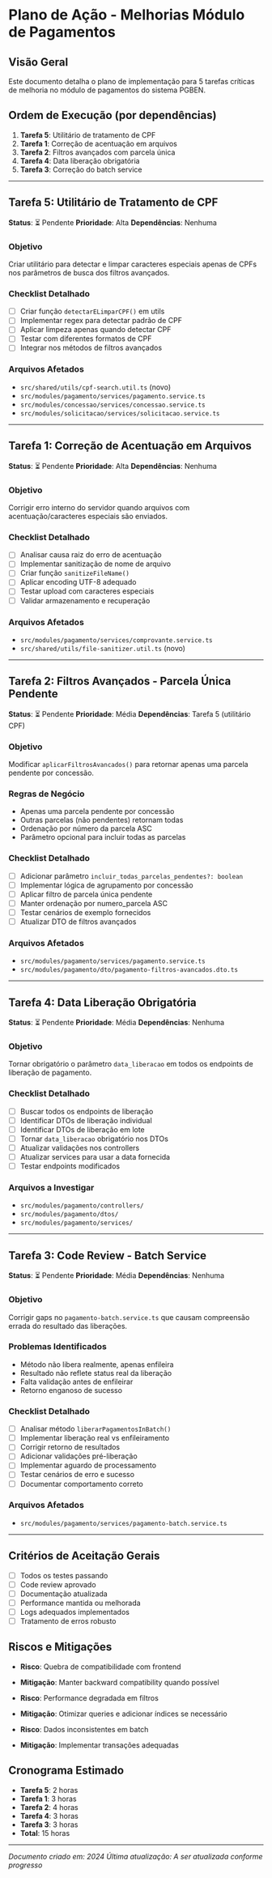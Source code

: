 # Plano de Ação - Melhorias Módulo de Pagamentos

## Visão Geral
Este documento detalha o plano de implementação para 5 tarefas críticas de melhoria no módulo de pagamentos do sistema PGBEN.

## Ordem de Execução (por dependências)
1. **Tarefa 5**: Utilitário de tratamento de CPF
2. **Tarefa 1**: Correção de acentuação em arquivos
3. **Tarefa 2**: Filtros avançados com parcela única
4. **Tarefa 4**: Data liberação obrigatória
5. **Tarefa 3**: Correção do batch service

---

## Tarefa 5: Utilitário de Tratamento de CPF
**Status**: ⏳ Pendente
**Prioridade**: Alta
**Dependências**: Nenhuma

### Objetivo
Criar utilitário para detectar e limpar caracteres especiais apenas de CPFs nos parâmetros de busca dos filtros avançados.

### Checklist Detalhado
- [ ] Criar função `detectarELimparCPF()` em utils
- [ ] Implementar regex para detectar padrão de CPF
- [ ] Aplicar limpeza apenas quando detectar CPF
- [ ] Testar com diferentes formatos de CPF
- [ ] Integrar nos métodos de filtros avançados

### Arquivos Afetados
- `src/shared/utils/cpf-search.util.ts` (novo)
- `src/modules/pagamento/services/pagamento.service.ts`
- `src/modules/concessao/services/concessao.service.ts`
- `src/modules/solicitacao/services/solicitacao.service.ts`

---

## Tarefa 1: Correção de Acentuação em Arquivos
**Status**: ⏳ Pendente
**Prioridade**: Alta
**Dependências**: Nenhuma

### Objetivo
Corrigir erro interno do servidor quando arquivos com acentuação/caracteres especiais são enviados.

### Checklist Detalhado
- [ ] Analisar causa raiz do erro de acentuação
- [ ] Implementar sanitização de nome de arquivo
- [ ] Criar função `sanitizeFileName()`
- [ ] Aplicar encoding UTF-8 adequado
- [ ] Testar upload com caracteres especiais
- [ ] Validar armazenamento e recuperação

### Arquivos Afetados
- `src/modules/pagamento/services/comprovante.service.ts`
- `src/shared/utils/file-sanitizer.util.ts` (novo)

---

## Tarefa 2: Filtros Avançados - Parcela Única Pendente
**Status**: ⏳ Pendente
**Prioridade**: Média
**Dependências**: Tarefa 5 (utilitário CPF)

### Objetivo
Modificar `aplicarFiltrosAvancados()` para retornar apenas uma parcela pendente por concessão.

### Regras de Negócio
- Apenas uma parcela pendente por concessão
- Outras parcelas (não pendentes) retornam todas
- Ordenação por número da parcela ASC
- Parâmetro opcional para incluir todas as parcelas

### Checklist Detalhado
- [ ] Adicionar parâmetro `incluir_todas_parcelas_pendentes?: boolean`
- [ ] Implementar lógica de agrupamento por concessão
- [ ] Aplicar filtro de parcela única pendente
- [ ] Manter ordenação por numero_parcela ASC
- [ ] Testar cenários de exemplo fornecidos
- [ ] Atualizar DTO de filtros avançados

### Arquivos Afetados
- `src/modules/pagamento/services/pagamento.service.ts`
- `src/modules/pagamento/dto/pagamento-filtros-avancados.dto.ts`

---

## Tarefa 4: Data Liberação Obrigatória
**Status**: ⏳ Pendente
**Prioridade**: Média
**Dependências**: Nenhuma

### Objetivo
Tornar obrigatório o parâmetro `data_liberacao` em todos os endpoints de liberação de pagamento.

### Checklist Detalhado
- [ ] Buscar todos os endpoints de liberação
- [ ] Identificar DTOs de liberação individual
- [ ] Identificar DTOs de liberação em lote
- [ ] Tornar `data_liberacao` obrigatório nos DTOs
- [ ] Atualizar validações nos controllers
- [ ] Atualizar services para usar a data fornecida
- [ ] Testar endpoints modificados

### Arquivos a Investigar
- `src/modules/pagamento/controllers/`
- `src/modules/pagamento/dtos/`
- `src/modules/pagamento/services/`

---

## Tarefa 3: Code Review - Batch Service
**Status**: ⏳ Pendente
**Prioridade**: Média
**Dependências**: Nenhuma

### Objetivo
Corrigir gaps no `pagamento-batch.service.ts` que causam compreensão errada do resultado das liberações.

### Problemas Identificados
- Método não libera realmente, apenas enfileira
- Resultado não reflete status real da liberação
- Falta validação antes de enfileirar
- Retorno enganoso de sucesso

### Checklist Detalhado
- [ ] Analisar método `liberarPagamentosInBatch()`
- [ ] Implementar liberação real vs enfileiramento
- [ ] Corrigir retorno de resultados
- [ ] Adicionar validações pré-liberação
- [ ] Implementar aguardo de processamento
- [ ] Testar cenários de erro e sucesso
- [ ] Documentar comportamento correto

### Arquivos Afetados
- `src/modules/pagamento/services/pagamento-batch.service.ts`

---

## Critérios de Aceitação Gerais
- [ ] Todos os testes passando
- [ ] Code review aprovado
- [ ] Documentação atualizada
- [ ] Performance mantida ou melhorada
- [ ] Logs adequados implementados
- [ ] Tratamento de erros robusto

## Riscos e Mitigações
- **Risco**: Quebra de compatibilidade com frontend
- **Mitigação**: Manter backward compatibility quando possível

- **Risco**: Performance degradada em filtros
- **Mitigação**: Otimizar queries e adicionar índices se necessário

- **Risco**: Dados inconsistentes em batch
- **Mitigação**: Implementar transações adequadas

## Cronograma Estimado
- **Tarefa 5**: 2 horas
- **Tarefa 1**: 3 horas
- **Tarefa 2**: 4 horas
- **Tarefa 4**: 3 horas
- **Tarefa 3**: 3 horas
- **Total**: 15 horas

---

*Documento criado em: 2024*
*Última atualização: A ser atualizada conforme progresso*